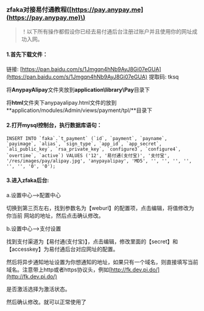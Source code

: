 ### zfaka对接易付通教程\([https://pay.anypay.me](https://pay.anypay.me)\)

> ！以下所有操作都假设你已经去易付通后台注册过账户并且使用你的网址成功入网。

#### 1.首先下载文件：

链接: [https://pan.baidu.com/s/1Jmgqn4hNb9AyJ8Gi07eGUA](https://pan.baidu.com/s/1Jmgqn4hNb9AyJ8Gi07eGUA)   提取码: tksq

将**AnypayAlipay**文件夹放到**application\library\Pay**目录下

将**html**文件夹下anypayalipay.html文件的放到**application/modules/Admin/views/payment/tpl/**目录下

#### 2.打开mysql控制台，执行数据库语句：

    INSERT INTO `faka`.`t_payment` (`id`, `payment`, `payname`, `payimage`, `alias`, `sign_type`, `app_id`, `app_secret`, `ali_public_key`, `rsa_private_key`, `configure3`, `configure4`, `overtime`, `active`) VALUES ('12', '易付通(支付宝)', '支付宝', '/res/images/pay/alipay.jpg', 'anypayalipay', 'MD5', '', '', '', '', '', '', '0', '0');

#### 3.进入zfaka后台:

a.设置中心--&gt;配置中心

切换到第三页左右，找到参数名为【weburl】的配置项，点击编辑，将值修改为你当前 网站的地址，然后点击确认修改。

b.设置中心--&gt;支付设置

找到支付渠道为【易付通\(支付宝\)】，点击编辑，修改里面的【secret】和【accesskey】为易付通后台对应网址的配置。

然后将异步通知地址设置为你想通知的地址，如果只有一个域名，则直接填写当前域名。注意带上http或者https协议头，例如[http://fk.dev.pi.do/](http://fk.dev.pi.do/)

是否激活选择为激活状态。

然后确认修改。就可以正常使用了

